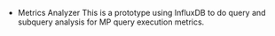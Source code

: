 * Metrics Analyzer
This is a prototype using InfluxDB to do query and subquery analysis for MP query execution metrics.
